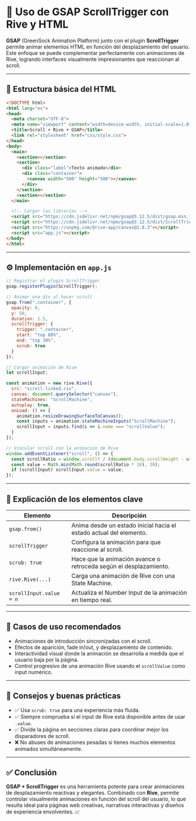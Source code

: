 # 🚀 Uso de GSAP ScrollTrigger con Rive y HTML

**GSAP** (GreenSock Animation Platform) junto con el plugin **ScrollTrigger** permite animar elementos HTML en función del desplazamiento del usuario. Este enfoque se puede complementar perfectamente con animaciones de Rive, logrando interfaces visualmente impresionantes que reaccionan al scroll.

---

## 🧱 Estructura básica del HTML

```html
<!DOCTYPE html>
<html lang="es">
<head>
  <meta charset="UTF-8">
  <meta name="viewport" content="width=device-width, initial-scale=1.0">
  <title>Scroll + Rive + GSAP</title>
  <link rel="stylesheet" href="css/style.css">
</head>
<body>
  <main>
    <section></section>
    <section>
      <div class="label">Texto animado</div>
      <div class="container">
        <canvas width="500" height="500"></canvas>
      </div>
    </section>
    <section></section>
  </main>

  <!-- Cargar las librerías -->
  <script src="https://cdn.jsdelivr.net/npm/gsap@3.12.5/dist/gsap.min.js"></script>
  <script src="https://cdn.jsdelivr.net/npm/gsap@3.12.5/dist/ScrollTrigger.min.js"></script>
  <script src="https://unpkg.com/@rive-app/canvas@2.8.3"></script>
  <script src="app.js"></script>
</body>
</html>
```

---

## ⚙️ Implementación en `app.js`

```javascript
// Registrar el plugin ScrollTrigger
gsap.registerPlugin(ScrollTrigger);

// Animar una div al hacer scroll
gsap.from(".container", {
  opacity: 0,
  y: 50,
  duration: 1.5,
  scrollTrigger: {
    trigger: ".container",
    start: "top 80%",
    end: "top 30%",
    scrub: true
  }
});

// Cargar animación de Rive
let scrollInput;

const animation = new rive.Rive({
  src: "scroll-linked.riv",
  canvas: document.querySelector("canvas"),
  stateMachines: "ScrollMachine",
  autoplay: true,
  onLoad: () => {
    animation.resizeDrawingSurfaceToCanvas();
    const inputs = animation.stateMachineInputs("ScrollMachine");
    scrollInput = inputs.find(i => i.name === "scrollValue");
  }
});

// Vincular scroll con la animación de Rive
window.addEventListener("scroll", () => {
  const scrollRatio = window.scrollY / (document.body.scrollHeight - window.innerHeight);
  const value = Math.min(Math.round(scrollRatio * 10), 10);
  if (scrollInput) scrollInput.value = value;
});
```

---

## 📖 Explicación de los elementos clave

| Elemento               | Descripción                                                             |
|------------------------|-------------------------------------------------------------------------|
| `gsap.from()`          | Anima desde un estado inicial hacia el estado actual del elemento.       |
| `scrollTrigger`        | Configura la animación para que reaccione al scroll.                      |
| `scrub: true`          | Hace que la animación avance o retroceda según el desplazamiento.         |
| `rive.Rive(...)`       | Carga una animación de Rive con una State Machine.                        |
| `scrollInput.value = n`| Actualiza el Number Input de la animación en tiempo real.                 |

---

## 🌟 Casos de uso recomendados

- Animaciones de introducción sincronizadas con el scroll.
- Efectos de aparición, fade in/out, y desplazamiento de contenido.
- Interactividad visual donde la animación se desarrolla a medida que el usuario baja por la página.
- Control progresivo de una animación Rive usando el `scrollValue` como input numérico.

---

## 🧰 Consejos y buenas prácticas

- ✅ Usa `scrub: true` para una experiencia más fluida.
- ✅ Siempre comprueba si el input de Rive está disponible antes de usar `.value`.
- ✅ Divide la página en secciones claras para coordinar mejor los disparadores de scroll.
- ❌ No abuses de animaciones pesadas si tienes muchos elementos animados simultáneamente.

---

## ✅ Conclusión

**GSAP + ScrollTrigger** es una herramienta potente para crear animaciones de desplazamiento reactivas y elegantes. Combinado con **Rive**, permite controlar visualmente animaciones en función del scroll del usuario, lo que resulta ideal para páginas web creativas, narrativas interactivas y diseños de experiencia envolventes. 📈